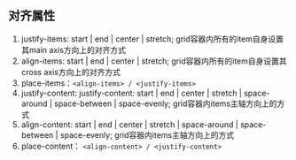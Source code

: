 

## 对齐属性
1. justify-items: start | end | center | stretch; grid容器内所有的item自身设置其main axis方向上的对齐方式
2. align-items: start | end | center | stretch; grid容器内所有的item自身设置其cross axis方向上的对齐方式
3. place-items：`<align-items> / <justify-items>`
4. justify-content: justify-content: start | end | center | stretch | space-around | space-between | space-evenly;	grid容器内items主轴方向上的方式
5. align-content: start | end | center | stretch | space-around | space-between | space-evenly;	grid容器内items主轴方向上的方式
6. place-content： `<align-content> / <justify-content>`